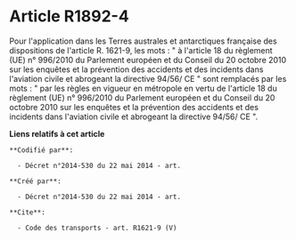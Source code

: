 # Article R1892-4

Pour l'application dans les Terres australes et antarctiques française des dispositions de l'article R. 1621-9, les mots : "
à l'article 18 du règlement (UE) n° 996/2010 du Parlement européen et du Conseil du 20 octobre 2010 sur les enquêtes et la
prévention des accidents et des incidents dans l'aviation civile et abrogeant la directive 94/56/ CE " sont remplacés par les
mots : " par les règles en vigueur en métropole en vertu de l'article 18 du règlement (UE) n° 996/2010 du Parlement européen
et du Conseil du 20 octobre 2010 sur les enquêtes et la prévention des accidents et des incidents dans l'aviation civile et
abrogeant la directive 94/56/ CE ".

**Liens relatifs à cet article**

	**Codifié par**:

	  - Décret n°2014-530 du 22 mai 2014 - art.

	**Créé par**:

	  - Décret n°2014-530 du 22 mai 2014 - art.

	**Cite**:

	  - Code des transports - art. R1621-9 (V)
